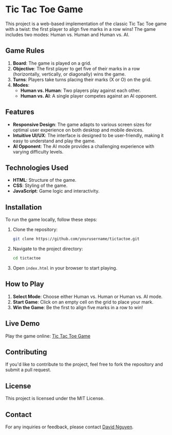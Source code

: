 # Tic Tac Toe Game

This project is a web-based implementation of the classic Tic Tac Toe game with a twist: the first player to align five marks in a row wins! The game includes two modes: Human vs. Human and Human vs. AI.

## Game Rules

1. **Board**: The game is played on a grid.
2. **Objective**: The first player to get five of their marks in a row (horizontally, vertically, or diagonally) wins the game.
3. **Turns**: Players take turns placing their marks (X or O) on the grid.
4. **Modes**: 
    - **Human vs. Human**: Two players play against each other.
    - **Human vs. AI**: A single player competes against an AI opponent.

## Features

- **Responsive Design**: The game adapts to various screen sizes for optimal user experience on both desktop and mobile devices.
- **Intuitive UI/UX**: The interface is designed to be user-friendly, making it easy to understand and play the game.
- **AI Opponent**: The AI mode provides a challenging experience with varying difficulty levels.

## Technologies Used

- **HTML**: Structure of the game.
- **CSS**: Styling of the game.
- **JavaScript**: Game logic and interactivity.

## Installation

To run the game locally, follow these steps:

1. Clone the repository:
    ```bash
    git clone https://github.com/yourusername/tictactoe.git
    ```
2. Navigate to the project directory:
    ```bash
    cd tictactoe
    ```
3. Open `index.html` in your browser to start playing.

## How to Play

1. **Select Mode**: Choose either Human vs. Human or Human vs. AI mode.
2. **Start Game**: Click on an empty cell on the grid to place your mark.
3. **Win the Game**: Be the first to align five marks in a row to win!

## Live Demo

Play the game online: [Tic Tac Toe Game](https://david5x5tictactoe.netlify.app)

## Contributing

If you'd like to contribute to the project, feel free to fork the repository and submit a pull request.

## License

This project is licensed under the MIT License.

## Contact

For any inquiries or feedback, please contact [David Nguyen](mailto:lnguy131@uOttawa.ca).

